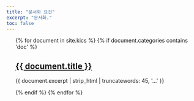 ```yaml
---
title: "문서화 요건"
excerpt: "문서화."
toc: false
---
```


<ul>
{% for document in site.kics %}
  {% if document.categories contains 'doc' %}
    <h2><a href="{{ document.url }}">{{ document.title }}</a></h2>
    <p>{{ document.excerpt | strip_html | truncatewords: 45, '...' }}</p>
  {% endif %}
{% endfor %}
</ul>
